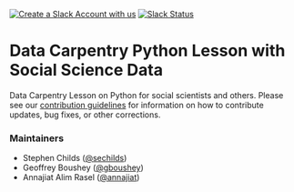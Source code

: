 [![Create a Slack Account with us](https://img.shields.io/badge/Create_Slack_Account-The_Carpentries-071159.svg)](https://swc-slack-invite.herokuapp.com/) 
[![Slack Status](https://img.shields.io/badge/Slack_Channel-dc--socsci--py-E01563.svg)](https://swcarpentry.slack.com/messages/C9WJEBW01) 

# Data Carpentry Python Lesson with Social Science Data

Data Carpentry Lesson on Python for social scientists and others. Please see our [contribution guidelines](CONTRIBUTING.md) for information on how to contribute updates, bug fixes, or other corrections.

### Maintainers

- Stephen Childs ([@sechilds](https://github.com/sechilds))
- Geoffrey Boushey ([@gboushey](https://github.com/gboushey))
- Annajiat Alim Rasel ([@annajiat](https://github.com/annajiat))
